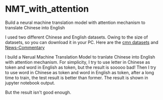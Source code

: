 # NMT_with_attention
Build a neural machine translation model with attention mechanism to translate Chinese into English

I used two different Chinese and English datasets. Owing to the size of datasets, so you can download it in your PC. Here are the [cmn datasets](http://www.manythings.org/anki/cmt-eng.zip) and [News-Commentary](https://opus.nlpl.eu/News-Commentary-v14.php)

I build a Nerual Machine Translation Model to tranlate Chinese into English with attention mechanism. For simplicity, I try to use letter in Chinese as token and word in English as token, but the result is sooooo bad! Then I try to use word in Chinese as token and word in English as token, after a long time to train, the test result is better than former. The result is shown in jupyter notebook output.

But the result isn't good enough.
